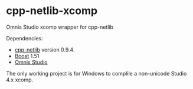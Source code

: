 cpp-netlib-xcomp
================

Omnis Studio xcomp wrapper for cpp-netlib

Dependencies: 

 * <a href="http://cpp-netlib.org/">cpp-netlib</a> version 0.9.4. 
 * <a href="http://www.boost.org/">Boost</a> 1.51
 * <a href="http://www.tigerlogic.com/omnis/">Omnis Studio</a>

The only working project is for Windows to complile a non-unicode Studio 4.x xcomp. 
